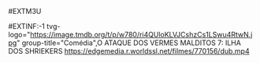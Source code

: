 #EXTM3U

#EXTINF:-1 tvg-logo="https://image.tmdb.org/t/p/w780/ri4QUloKLVJCshzCs1LSwu4RtwN.jpg"
group-title="Comédia",O ATAQUE DOS VERMES MALDITOS 7: ILHA DOS SHRIEKERS
https://edgemedia.r.worldssl.net/filmes/770156/dub.mp4
